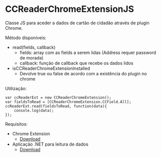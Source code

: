 # CCReaderChromeExtensionJS
Classe JS para aceder a dados de cartão de cidadão através de plugin Chrome.

Método disponíveis:
 - read(fields, callback)
	 - fields: array com as fields a serem lidas (Address requer password de morada)
   - callback: função de callback que recebe os dados lidos
 - isCCReaderChromeExtensionInstalled
   - Devolve true ou false de acordo com a existência do plugin no chrome


Utilização:

    var ccReaderExt = new CCReaderChromeExtension();
    var fieldsToRead = [CCReaderChromeExtension.CCField.All];
    ccReaderExt.read(fieldsToRead, function(data){
        console.log(data);
    });


Requisitos:
 - Chrome Extension
   - [Download](https://chrome.google.com/webstore/detail/leitor-de-cart%C3%A3o-de-cidad/mmhaflpdheoiocihkjjjgcolajjnkjdf)
 - Aplicação .NET para leitura de dados
   - [Download](https://1drv.ms/f/s!AkLsBHidk5AH505kYAYRVOLJAoom)
